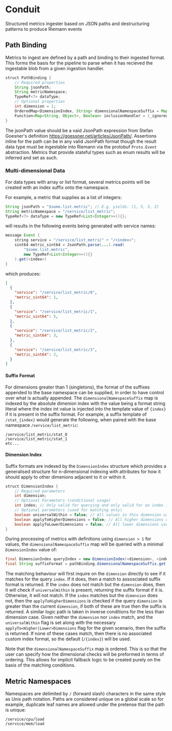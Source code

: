 # Conduit
Structured metrics ingester based on JSON paths and destructuring patterns to produce Riemann events

## Path Binding
Metrics to ingest are defined by a path and binding to their ingested format.
This forms the basis for the pipeline to parse when it has recieved the ingestable blob from a given ingestion handler.

```java
struct PathBinding {
	// Required properties
	String jsonPath;
	String metricNamespace;
	TypeRef<?> dataType;
	// Optional properties
	int dimension = 1;
	OrderedMap<DimensionIndex, String> dimensionalNamespaceSuffix = Map.of();
	Function<Map<String, Object>, Boolean> inclusionHandler = (_ignored) -> true;
}
```

The jsonPath value should be a vaid JsonPath expression from Stefan Goesner's definition <https://goessner.net/articles/JsonPath/>.
Assertions inline for the path can be in any valid JsonPath format though the result data type must be ingestable into Riemann
via the protobuf `Proto.Event` abstraction. Metrics that provide stateful types such as enum results will be inferred and set as such.

### Multi-dimensional Data
For data types with array or list format, several metrics points will be created with an index suffix onto the namespace.

For example, a metric that supplies as a list of integers:

```java
String jsonPath = "$some.list.metric"; // E.g. yields: [1, 5, 3, 2]
String metricNamespace = "/service/list_metric";
TypeRef<?> dataType = new TypeRef<List<Integer>>(){};
```

will results in the following events being generated with service names:

```java
message Event {
	string service = "/service/list_metric" + "/<index>";
	sint64 metric_sint64 = JsonPath.parse(...).read(
		"$some.list.metric",
		new TypeRef<List<Integer>>(){}
	).get(<index>)
}
```

which produces:

```json
[
  {
    "service": "/service/list_metric/0",
	"metric_sint64": 1,
  },
  {
    "service": "/service/list_metric/1",
	"metric_sint64": 5,
  },
  {
    "service": "/service/list_metric/2",
	"metric_sint64": 3,
  },
  {
    "service": "/service/list_metric/3",
	"metric_sint64": 2,
  }
]
```

#### Suffix Format

For dimensions greater than 1 (singletons), the format of the suffixes appended  to the base namespace can be supplied,
in order to have control over what is actually appended. The `dimensionalNamespaceSuffix` map is indexed by the absolute
dimenion index with the value being a format string literal where the index int value is injected into the template value of
`{index}` if it is present in the suffix format. For example, a suffix template of `/stat_{index}` would generate the following,
when paired with the base namespace `/service/list_metric`:

```
/service/list_metric/stat_0
/service/list_metric/stat_1
etc...
```
#### Dimension Index

Suffix formats are indexed by the `DimensionIndex` structure which provides a generalised structure for n-dimensional indexing
with attributes for how it should apply to other dimenions adjacent to it or within it.

```java
struct DimensionIndex {
	// Required parameters
	int dimension;
	// Optional Parameters (conditional usage)
	int index; // Only valid for querying and only valid for an index if not using universalWithin
	// Optional parameters (used for matching only)
	boolean universalWithin = false; // All values in this dimension use this suffix
	boolean applyToHigherDimensions = false; // All higher dimensions use this suffix (stacks with universalWithin)
	boolean applyToLowerDimensions = false; // All lower dimensions use this suffix (stacks with universalWithin)
}
```

During processing of metrics with definitions using `dimension > 1` for values, the `dimensionalNamespaceSuffix` map will be
queried with a minimal `DimensionIndex` value of:

```java
final DimensionIndex queryIndex = new DimensionIndex(<dimension>, <index>);
final String suffixFormat = pathBinding.dimensionalNamespaceSuffix.get(queryIndex);
```

The matching behaviour will first inquire on the `dimension` directly to see if it matches for the query `index`. If it does,
then a match to assosciated suffix format is returned. If the `index` does not match but the `dimension` does,
then it will check if `universalWithin` is present, returning the suffix format if it is. Otherwise, it will not match. If
the `index` matches but the `dimension` does not, then the `applyToHigherDimensions` is checked if the query `dimension` is
greater than the current `dimension`, if both of these are true then the suffix is returned. A similar logic path is taken in
inverse conditions for the less than dimension case. Given neither the `dimension` nor `index` match, and the `universalWithin`
flag is set along with the necessary `applyTo<Higher|Lower>Dimensions` flag for the given scenario, then the suffix is returned.
If none of these cases match, then there is no associated custom index format, so the default (`/{index}`) will be used.

Note that the `dimensionalNamespaceSuffix` map is ordered. This is so that the user can specify how the dimensional checks will
be preformed in terms of ordering. This allows for implicit fallback logic to be created purely on the basis of the matching
conditions.

## Metric Namespaces
Namespaces are delimited by `/` (forward slash) characters in the same style as Unix path notation. Paths are considered
unique on a global scale so for example, duplicate leaf names are allowed under the pretense that the path is unique:

```
/service/cpu/load
/service/mem/load
```

##
